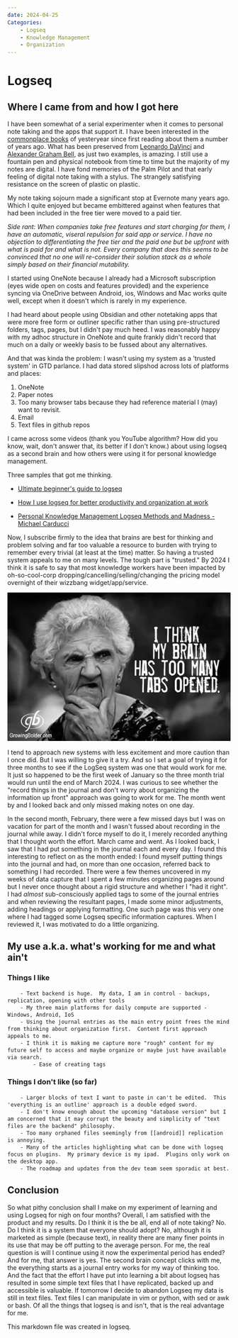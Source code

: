 ```yaml
---
date: 2024-04-25
Categories:
    - Logseq
    - Knowledge Management
    - Organization
---
```


# Logseq

## Where I came from and how I got here

I have been somewhat of a serial experimenter when it comes to personal note taking and the apps that support it.  I have been interested in the [commonplace books](https://en.wikipedia.org/wiki/Commonplace_book) of yesteryear since first reading about them a number of years ago.  What has been preserved from [Leonardo DaVinci](https://archive.org/details/noteboo00leon/page/n7/mode/2up) and [Alexander Graham Bell](https://www.loc.gov/resource/magbell.25300102/?sp=13&st=image), as just two examples, is amazing. I still use a fountain pen and physical notebook from time to time but the majority of my notes are digital.  I have fond memories of the Palm Pilot and that early feeling of digital note taking with a stylus.  The strangely satisfying resistance on the screen of plastic on plastic.

My note taking sojourn made a significant stop at Evernote many years ago.  Which I quite enjoyed but became embittered against when features that had been included in the free tier were moved to a paid tier.  

*Side rant: When companies take free features and start charging for them, I have an automatic, viseral repulsion for said app or service.  I have no objection to differentiating the free tier and the paid one but be upfront with what is paid for and what is not.  Every company that does this seems to be convinced that no one will re-consider their solution stack as a whole simply based on their financial mutability.*

I started using OneNote because I already had a Microsoft subscription (eyes wide open on costs and features provided) and the experience syncing via OneDrive between Android, ios, Windows and Mac works quite well, except when it doesn't which is rarely in my experience.

I had heard about people using Obsidian and other notetaking apps that were more free form or outliner specific rather than using pre-structured folders, tags, pages, but I didn't pay much heed.  I was reasonably happy with my adhoc structure in OneNote and quite frankly didn't record that much on a daily or weekly basis to be fussed about any alternatives.  

And that was kinda the problem: I wasn't using my system as a 'trusted system' in GTD parlance.  I had data stored slipshod across lots of platforms and places:

1. OneNote
2. Paper notes
3. Too many browser tabs because they had reference material I (may) want to revisit.
4. Email
5. Text files in github repos

I came across some videos (thank you YouTube algorithm? How did you know, wait, don't answer that, its better if I don't know.) about using logseq as a second brain and how others were using it for personal knowledge management.  

Three samples that got me thinking.

- [Ultimate beginner's guide to logseq](https://youtu.be/asEesjv0kTs?si=mIyW700BBZJv0EHO)

- [How I use logseq for better productivity and organization at work](https://youtu.be/pS5fyFWsZT4?si=epS_vhdRZrQ5pFMP)

- [Personal Knowledge Management Logseq Methods and Madness - Michael Carducci](https://youtu.be/qWQD2leCpCQ?si=Xa7nu0Kv5KuZWmVo)


Now, I subscribe firmly to the idea that brains are best for thinking and problem solving and far too valuable a resource to burden with trying to remember every trivial (at least at the time) matter.  So having a trusted system appeals to me on many levels.  The tough part is "trusted."  By 2024 I think it is safe to say that most knowledge workers have been impacted by oh-so-cool-corp dropping/cancelling/selling/changing the pricing model overnight of their wizzbang widget/app/service.

![](./brain-tabs.jpg)

I tend to approach new systems with less excitement and more caution than I once did.  But I was willing to give it a try.  And so I set a goal of trying it for three months to see if the LogSeq system was one that would work for me.  It just so happened to be the first week of January so the three month trial would run until the end of March 2024.  I was curious to see whether the "record things in the journal and don't worry about organizing the information up front" approach was going to work for me.  The month went by and I looked back and only missed making notes on one day.

In the second month, February, there were a few missed days but I was on vacation for part of the month and I wasn't fussed about recording in the journal while away.  I didn't force myself to do it, I merely recorded anything that I thought worth the effort.
March came and went.  As I looked back, I saw that I had put something in the journal each and every day.  I found this interesting to reflect on as the month ended: I found myself putting things into the journal and had, on more than one occasion, referred back to something I had recorded.
There were a few themes uncovered in my weeks of data capture that I spent a few minutes organizing pages around but I never once thought about a rigid structure and whether I "had it right".  I had *almost* sub-consciously applied tags to some of the journal entries and when reviewing the resultant pages, I made some minor adjustments, adding headings or applying formatting.  One such page was this very one where I had tagged some Logseq specific information captures.  When I reviewed it, I was motivated to do a little organizing.

## My use a.k.a. what's working for me and what ain't

### Things I like
		- Text backend is huge.  My data, I am in control - backups, replication, opening with other tools
		- My three main platforms for daily compute are supported - Windows, Android, IoS
		- Using the journal entries as the main entry point frees the mind from thinking about organization first.  Content first approach appeals to me.
		- I think it is making me capture more "rough" content for my future self to access and maybe organize or maybe just have available via search.
			- Ease of creating tags

### Things I don't like (so far)
		- Larger blocks of text I want to paste in can't be edited.  This 'everything is an outline' approach is a double edged sword.
		- I don't know enough about the upcoming "database version" but I am concerned that it may corrupt the beauty and simplicity of "text files are the backend" philosophy.
		- Too many orphaned files seemingly from [[android]] replication is annoying.
		- Many of the articles highlighting what can be done with logseq focus on plugins.  My primary device is my ipad.  Plugins only work on the desktop app.
		- The roadmap and updates from the dev team seem sporadic at best.

## Conclusion

So what pithy conclusion shall I make on my experiment of learning and using Logseq for nigh on four months?  Overall, I am satisfied with the product and my results.  Do I think it is the be all, end all of note taking?  No.  Do I think it is a system that everyone should adopt? No, although it is marketed as simple (because text), in reality there are many finer points in its use that may be off putting to the average person.  For me, the real question is will I continue using it now the experimental period has ended? And for me, that answer is yes.  The second brain concept clicks with me, the everything starts as a journal entry works for my way of thinking too.  And the fact that the effort I have put into learning a bit about logseq has resulted in some simple text files that I have replicated, backed up and accessible is valuable.  If tomorrow I decide to abandon Logseq my data is still in text files.  Text files I can manipulate in vim or python, with sed or awk or bash.  Of all the things that logseq is and isn't, that is the real advantage for me.

This markdown file was created in logseq.
